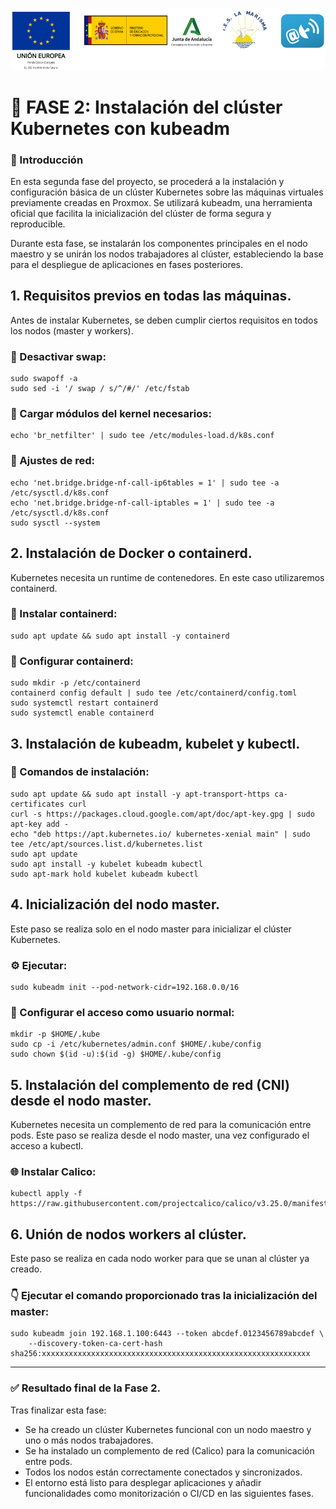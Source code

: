 ![Banner La Marisma](/.imgs/documentation/ies.png)
# 🚀 FASE 2: Instalación del clúster Kubernetes con kubeadm

### 🔰 Introducción
En esta segunda fase del proyecto, se procederá a la instalación y configuración básica de un clúster Kubernetes sobre las máquinas virtuales previamente creadas en Proxmox. Se utilizará kubeadm, una herramienta oficial que facilita la inicialización del clúster de forma segura y reproducible.

Durante esta fase, se instalarán los componentes principales en el nodo maestro y se unirán los nodos trabajadores al clúster, estableciendo la base para el despliegue de aplicaciones en fases posteriores.

## 1. Requisitos previos en todas las máquinas.
Antes de instalar Kubernetes, se deben cumplir ciertos requisitos en todos los nodos (master y workers).

### 🧩 Desactivar swap:
```
sudo swapoff -a
sudo sed -i '/ swap / s/^/#/' /etc/fstab
```

### 🔧 Cargar módulos del kernel necesarios:
```
echo 'br_netfilter' | sudo tee /etc/modules-load.d/k8s.conf
```

### 🔧 Ajustes de red:
```
echo 'net.bridge.bridge-nf-call-ip6tables = 1' | sudo tee -a /etc/sysctl.d/k8s.conf
echo 'net.bridge.bridge-nf-call-iptables = 1' | sudo tee -a /etc/sysctl.d/k8s.conf
sudo sysctl --system
```

## 2. Instalación de Docker o containerd.
Kubernetes necesita un runtime de contenedores. En este caso utilizaremos containerd.

### 🐳 Instalar containerd:
```
sudo apt update && sudo apt install -y containerd
```

### 🔧 Configurar containerd:
```
sudo mkdir -p /etc/containerd
containerd config default | sudo tee /etc/containerd/config.toml
sudo systemctl restart containerd
sudo systemctl enable containerd
```

## 3. Instalación de kubeadm, kubelet y kubectl.
### 🧪 Comandos de instalación:
```
sudo apt update && sudo apt install -y apt-transport-https ca-certificates curl
curl -s https://packages.cloud.google.com/apt/doc/apt-key.gpg | sudo apt-key add -
echo "deb https://apt.kubernetes.io/ kubernetes-xenial main" | sudo tee /etc/apt/sources.list.d/kubernetes.list
sudo apt update
sudo apt install -y kubelet kubeadm kubectl
sudo apt-mark hold kubelet kubeadm kubectl
```

## 4. Inicialización del nodo master.
Este paso se realiza solo en el nodo master para inicializar el clúster Kubernetes.

### ⚙️ Ejecutar:
```
sudo kubeadm init --pod-network-cidr=192.168.0.0/16
```
### 👤 Configurar el acceso como usuario normal:
```
mkdir -p $HOME/.kube
sudo cp -i /etc/kubernetes/admin.conf $HOME/.kube/config
sudo chown $(id -u):$(id -g) $HOME/.kube/config
```

## 5. Instalación del complemento de red (CNI) desde el nodo master.
Kubernetes necesita un complemento de red para la comunicación entre pods. Este paso se realiza desde el nodo master, una vez configurado el acceso a kubectl.

### 🌐 Instalar Calico:
```
kubectl apply -f https://raw.githubusercontent.com/projectcalico/calico/v3.25.0/manifests/calico.yaml
```

## 6. Unión de nodos workers al clúster.
Este paso se realiza en cada nodo worker para que se unan al clúster ya creado.

### 👇 Ejecutar el comando proporcionado tras la inicialización del master:
```
sudo kubeadm join 192.168.1.100:6443 --token abcdef.0123456789abcdef \
    --discovery-token-ca-cert-hash sha256:xxxxxxxxxxxxxxxxxxxxxxxxxxxxxxxxxxxxxxxxxxxxxxxxxxxxxxxxxxxx
```

---

### ✅ Resultado final de la Fase 2.
Tras finalizar esta fase:
- Se ha creado un clúster Kubernetes funcional con un nodo maestro y uno o más nodos trabajadores.
- Se ha instalado un complemento de red (Calico) para la comunicación entre pods.
- Todos los nodos están correctamente conectados y sincronizados.
- El entorno está listo para desplegar aplicaciones y añadir funcionalidades como monitorización o CI/CD en las siguientes fases.

